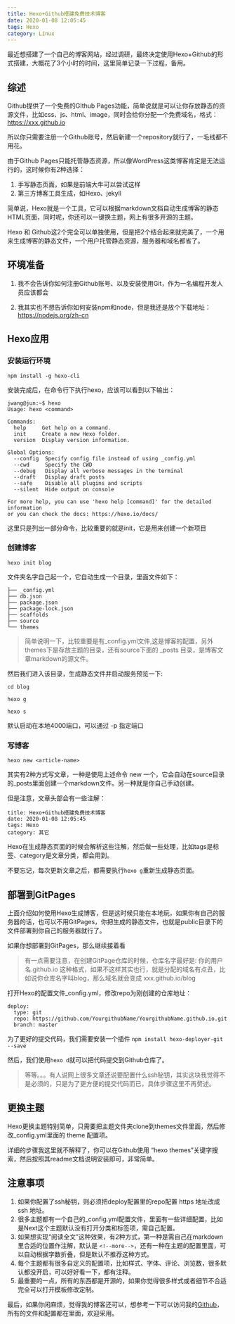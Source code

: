 ```yaml
---
title: Hexo+Github搭建免费技术博客
date: 2020-01-08 12:05:45
tags: Hexo
category: Linux
---
```


最近想搭建了一个自己的博客网站，经过调研，最终决定使用Hexo+Github的形式搭建，大概花了3个小时的时间，这里简单记录一下过程，备用。

## 综述
Github提供了一个免费的GIthub Pages功能，简单说就是可以让你存放静态的资源文件，比如css、js、html、image，同时会给你分配一个免费域名，格式：https://xxx.github.io

所以你只需要注册一个Github账号，然后新建一个repository就行了，一毛线都不用花。

由于Github Pages只能托管静态资源，所以像WordPress这类博客肯定是无法运行的，这时候你有2种选择：

1. 手写静态页面，如果是前端大牛可以尝试这样
2. 第三方博客工具生成，如Hexo、jekyll

<!---more--->

简单说，Hexo就是一个工具，它可以根据markdown文档自动生成博客的静态HTML页面，同时呢，你还可以一键换主题，网上有很多开源的主题。

Hexo 和 Github这2个完全可以单独使用，但是把2个结合起来就完美了，一个用来生成博客的静态文件，一个用户托管静态资源，服务器和域名都省了。

## 环境准备
1. 我不会告诉你如何注册Github账号、以及安装使用Git，作为一名编程开发人员应该都会

2. 我其实也不想告诉你如何安装npm和node，但是我还是放个下载地址：https://nodejs.org/zh-cn

## Hexo应用
### 安装运行环境
```
npm install -g hexo-cli
```

安装完成后，在命令行下执行hexo，应该可以看到以下输出：

```
jwang@jun:~$ hexo
Usage: hexo <command>

Commands:
  help     Get help on a command.
  init     Create a new Hexo folder.
  version  Display version information.

Global Options:
  --config  Specify config file instead of using _config.yml
  --cwd     Specify the CWD
  --debug   Display all verbose messages in the terminal
  --draft   Display draft posts
  --safe    Disable all plugins and scripts
  --silent  Hide output on console

For more help, you can use 'hexo help [command]' for the detailed information
or you can check the docs: https://hexo.io/docs/
```

这里只是列出一部分命令，比较重要的就是init，它是用来创建一个新项目

### 创建博客
```
hexo init blog
```

文件夹名字自己起一个，它自动生成一个目录，里面文件如下：

```
├── _config.yml
├── db.json
├── package.json
├── package-lock.json
├── scaffolds
├── source
└── themes
```
> 简单说明一下，比较重要是有_config.yml文件,这是博客的配置，另外themes下是存放主题的目录，还有source下面的 _posts 目录，是博客文章markdown的源文件。

然后我们进入该目录，生成静态文件并启动服务预览一下:

```
cd blog

hexo g

hexo s
```
默认启动在本地4000端口，可以通过 -p 指定端口

### 写博客

```
hexo new <article-name>
```

其实有2种方式写文章，一种是使用上述命令 new 一个，它会自动在source目录的_posts里面创建一个markdown文件。另一种就是你自己手动创建。

但是注意，文章头部会有一些注解：

```
title: Hexo+Github搭建免费技术博客
date: 2020-01-08 12:05:45
tags: Hexo
category: 其它
```
Hexo在生成静态页面的时候会解析这些注解，然后做一些处理，比如tags是标签、category是文章分类，都会用到。

不要忘记，每次更新文章之后，都需要执行```hexo g```重新生成静态页面。

## 部署到GitPages
上面介绍如何使用Hexo生成博客，但是这时候只能在本地玩，如果你有自己的服务器的话，也可以不用GitPages，你把生成的静态文件，也就是public目录下的文件部署到你自己的服务器就行了。

如果你想部署到GitPages，那么继续接着看

>有一点需要注意，在创建GitPage仓库的时候，仓库名字最好是: 你的用户名.github.io 这种格式，如果不这样其实也行，就是分配的域名有点丑，比如说你仓库名字叫blog，那么域名就会变成 xxx.github.io/blog

打开Hexo的配置文件_config.yml，修改repo为刚创建的仓库地址：

```
deploy:
  type: git
  repo: https://github.com/YourgithubName/YourgithubName.github.io.git
  branch: master
```
为了更好的提交代码，我们需要安装一个插件 ```npm install hexo-deployer-git --save```

然后，我们使用```hexo d```就可以把代码提交到Github仓库了。

>等等。。。有人说网上很多文章还说要配置什么ssh秘钥，其实这块我觉得不是必须的，只是为了更方便的提交代码而已，具体步骤这里不再赘述。

## 更换主题
Hexo更换主题特别简单，只需要把主题文件夹clone到themes文件里面，然后修改_config.yml里面的 theme 配置项。

详细的步骤我这里就不解释了，你可以在Github使用 “hexo themes”关键字搜索，然后按照其readme文档说明安装即可，非常简单。

## 注意事项

1. 如果你配置了ssh秘钥，则必须把deploy配置里的repo配置 https 地址改成 ssh 地址。
2. 很多主题都有一个自己的_config.yml配置文件，里面有一些详细配置，比如是Next这个主题默认没有打开分类和标签项，需自己配置。
3. 如果想实现“阅读全文”这种效果，有2种方式，第一种是需自己在markdown里合适的位置作注解，默认是 ```<!--more-->```，还有一种在主题的配置里面，可以自动根据字数折叠，但是默认不推荐这种方式。
4. 每个主题都有很多自定义的配置项，比如样式、字体、评论、浏览数，很多默认都没开启，可以好好看一下，都有注释。
5. 最重要的一点，所有的东西都是开源的，如果你觉得很多样式或者细节不合适完全可以打开模板修改定制。

最后，如果你闲麻烦，觉得我的博客还可以，想参考一下可以访问我的[Github](https://github.com/wangbenjun/blog_hexo)，所有的文件和配置都在里面，欢迎采用。
